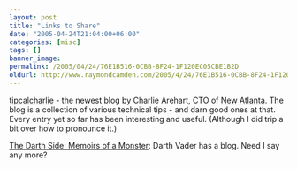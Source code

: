 ```yaml
---
layout: post
title: "Links to Share"
date: "2005-04-24T21:04:00+06:00"
categories: [misc]
tags: []
banner_image: 
permalink: /2005/04/24/76E1B516-0CBB-8F24-1F120EC05CBE1B2D
oldurl: http://www.raymondcamden.com/2005/4/24/76E1B516-0CBB-8F24-1F120EC05CBE1B2D
---
```


<a href="http://tipicalcharlie.blog-city.com/">tipcalcharlie</a> - the newest blog by Charlie Arehart, CTO of <a href="http://www.newatlanta.com">New Atlanta</a>. The blog is a collection of various technical tips - and darn good ones at that. Every entry yet so far has been interesting and useful. (Although I did trip a bit over how to pronounce it.)

<a href="http://darthside.blogspot.com/">The Darth Side: Memoirs of a Monster</a>: Darth Vader has a blog. Need I say any more?